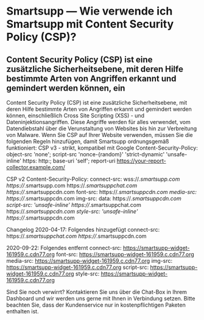 # Smartsupp — Wie verwende ich Smartsupp mit Content Security Policy (CSP)?
## Content Security Policy (CSP) ist eine zusätzliche Sicherheitsebene, mit deren Hilfe bestimmte Arten von Angriffen erkannt und gemindert werden können, ein
Content Security Policy (CSP) ist eine zusätzliche Sicherheitsebene, mit deren Hilfe bestimmte Arten von Angriffen erkannt und gemindert werden können, einschließlich Cross Site Scripting (XSS) - und Dateninjektionsangriffen. Diese Angriffe werden für alles verwendet, vom Datendiebstahl über die Verunstaltung von Websites bis hin zur Verbreitung von Malware.
Wenn Sie CSP auf Ihrer Website verwenden, müssen Sie die folgenden Regeln hinzufügen, damit Smartsupp ordnungsgemäß funktioniert:
CSP v3 - strikt, kompatibel mit Google
Content-Security-Policy:
object-src 'none';
script-src 'nonce-{random}' 'strict-dynamic' 'unsafe-inline' https: http:;
base-uri 'self';
report-uri https://your-report-collector.example.com/

CSP v2
Content-Security-Policy: 
    connect-src: 
        wss://*.smartsupp.com
        https://*.smartsupp.com 
        https://*.smartsuppchat.com
        https://*.smartsuppcdn.com
    font-src: 
        https://*.smartsuppcdn.com
    media-src: 
        https://*.smartsuppcdn.com
    img-src: 
        data: 
        https://*.smartsuppcdn.com
    script-src: 
        'unsafe-inline' 
        https://*.smartsuppchat.com 
        https://*.smartsuppcdn.com
    style-src: 
        'unsafe-inline' 
        https://*.smartsuppcdn.com

Changelog 2020-04-17: Folgendes hinzugefügt 
connect-src:
      https://*.smartsuppchat.com
      https://*.smartsuppcdn.com

2020-09-22: Folgendes entfernt 
   connect-src: 
        https://smartsupp-widget-161959.c.cdn77.org
    font-src: 
        https://smartsupp-widget-161959.c.cdn77.org
    media-src: 
        https://smartsupp-widget-161959.c.cdn77.org
    img-src: 
        https://smartsupp-widget-161959.c.cdn77.org
    script-src: 
        https://smartsupp-widget-161959.c.cdn77.org
    style-src:
        https://smartsupp-widget-161959.c.cdn77.org

Sind Sie noch verwirrt? Kontaktieren Sie uns über die Chat-Box in Ihrem Dashboard und wir werden uns gerne mit Ihnen in Verbindung setzen. Bitte beachten Sie, dass der Kundenservice nur in kostenpflichtigen Paketen enthalten ist.

